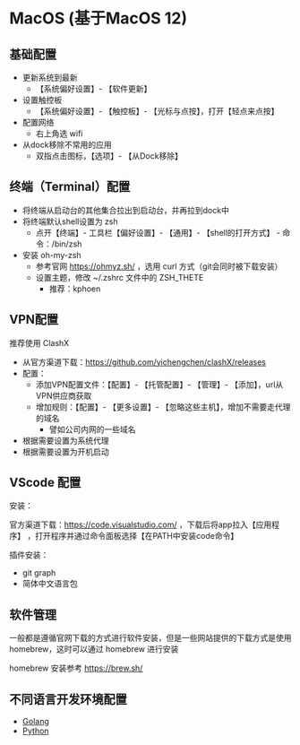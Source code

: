 # MacOS (基于MacOS 12)

## 基础配置
- 更新系统到最新
    - 【系统偏好设置】- 【软件更新】
- 设置触控板
    - 【系统偏好设置】- 【触控板】- 【光标与点按】，打开【轻点来点按】
- 配置网络
    - 右上角选 wifi
- 从dock移除不常用的应用
    - 双指点击图标，【选项】- 【从Dock移除】

## 终端（Terminal）配置
- 将终端从启动台的其他集合拉出到启动台，并再拉到dock中
- 将终端默认shell设置为 zsh
    - 点开【终端】- 工具栏【偏好设置】- 【通用】- 【shell的打开方式】 - 命令：/bin/zsh
- 安装 oh-my-zsh
    - 参考官网 https://ohmyz.sh/ ，选用 curl 方式（git会同时被下载安装）
    - 设置主题，修改 ~/.zshrc 文件中的 ZSH_THETE
        - 推荐：kphoen

## VPN配置
推荐使用 ClashX
- 从官方渠道下载：https://github.com/yichengchen/clashX/releases
- 配置：
    - 添加VPN配置文件：【配置】- 【托管配置】- 【管理】- 【添加】，url从VPN供应商获取
    - 增加规则：【配置】- 【更多设置】- 【忽略这些主机】，增加不需要走代理的域名
        - 譬如公司内网的一些域名
- 根据需要设置为系统代理
- 根据需要设置为开机启动

## VScode 配置
安装：

官方渠道下载：https://code.visualstudio.com/ ，下载后将app拉入【应用程序】
，打开程序并通过命令面板选择【在PATH中安装code命令】

插件安装：
- git graph
- 简体中文语言包

## 软件管理

一般都是遵循官网下载的方式进行软件安装，但是一些网站提供的下载方式是使用 homebrew，这时可以通过 homebrew 进行安装

homebrew 安装参考 https://brew.sh/

## 不同语言开发环境配置

- [Golang](./Golang.md)
- [Python](./Python.md)
